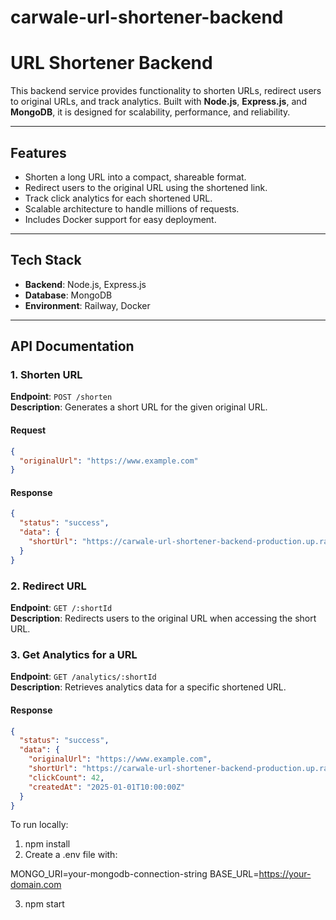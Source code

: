 # carwale-url-shortener-backend

# **URL Shortener Backend**

This backend service provides functionality to shorten URLs, redirect users to original URLs, and track analytics. Built with **Node.js**, **Express.js**, and **MongoDB**, it is designed for scalability, performance, and reliability.

---

## **Features**
- Shorten a long URL into a compact, shareable format.
- Redirect users to the original URL using the shortened link.
- Track click analytics for each shortened URL.
- Scalable architecture to handle millions of requests.
- Includes Docker support for easy deployment.

---

## **Tech Stack**
- **Backend**: Node.js, Express.js
- **Database**: MongoDB
- **Environment**: Railway, Docker

---

## **API Documentation**

### **1. Shorten URL**
**Endpoint**: `POST /shorten`  
**Description**: Generates a short URL for the given original URL.

#### **Request**
```json
{
  "originalUrl": "https://www.example.com"
}
```

#### **Response**
```json
{
  "status": "success",
  "data": {
    "shortUrl": "https://carwale-url-shortener-backend-production.up.railway.app/abc123"
  }
}
```

### **2. Redirect URL**
**Endpoint**: `GET /:shortId`  
**Description**: Redirects users to the original URL when accessing the short URL.

### **3. Get Analytics for a URL**
**Endpoint**: `GET /analytics/:shortId`  
**Description**: Retrieves analytics data for a specific shortened URL.
#### **Response**
```json
{
  "status": "success",
  "data": {
    "originalUrl": "https://www.example.com",
    "shortUrl": "https://carwale-url-shortener-backend-production.up.railway.app/abc123",
    "clickCount": 42,
    "createdAt": "2025-01-01T10:00:00Z"
  }
}
```

To run locally:
1. npm install
2. Create a .env file with:
        
MONGO_URI=your-mongodb-connection-string
BASE_URL=https://your-domain.com

3. npm start
